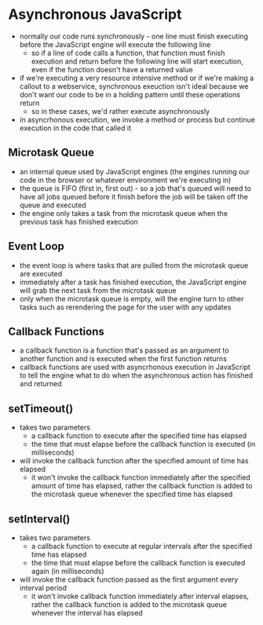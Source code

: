 # Asynchronous JavaScript

- normally our code runs synchronously - one line must finish executing before the JavaScript engine will execute the following line
    - so if a line of code calls a function, that function must finish execution and return before the following line will start execution, even if the function doesn't have a returned value
- if we're executing a very resource intensive method or if we're making a callout to a webservice, synchronous exeuction isn't ideal because we don't want our code to be in a holding pattern until these operations return
    - so in these cases, we'd rather execute asynchronously
- in asyncrhonous execution, we invoke a method or process but continue execution in the code that called it

## Microtask Queue

- an internal queue used by JavaScript engines (the engines running our code in the browser or whatever environment we're executing in)
- the queue is FIFO (first in, first out) - so a job that's queued will need to have all jobs queued before it finish before the job will be taken off the queue and executed
- the engine only takes a task from the microtask queue when the previous task has finished execution

## Event Loop

- the event loop is where tasks that are pulled from the microtask queue are executed
- immediately after a task has finished execution, the JavaScript engine will grab the next task from the microtask queue
- only when the microtask queue is empty, will the engine turn to other tasks such as rerendering the page for the user with any updates

## Callback Functions

- a callback function is a function that's passed as an argument to another function and is executed when the first function returns
- callback functions are used with asyncrhonous execution in JavaScript to tell the engine what to do when the asynchronous action has finished and returned

## setTimeout()

- takes two parameters
    - a callback function to execute after the specified time has elapsed
    - the time that must elapse before the callback function is executed (in milliseconds)
- will invoke the callback function after the specified amount of time has elapsed
    - it won't invoke the callback function immediately after the specified amount of time has elapsed, rather the callback function is added to the microtask queue whenever the specified time has elapsed

## setInterval()

- takes two parameters
    - a callback function to execute at regular intervals after the specified time has elapsed
    - the time that must elapse before the callback function is executed again (in milliseconds)
- will invoke the callback function passed as the first argument every interval period
    - it won't invoke callback function immediately after interval elapses, rather the callback function is added to the microtask queue whenever the interval has elapsed